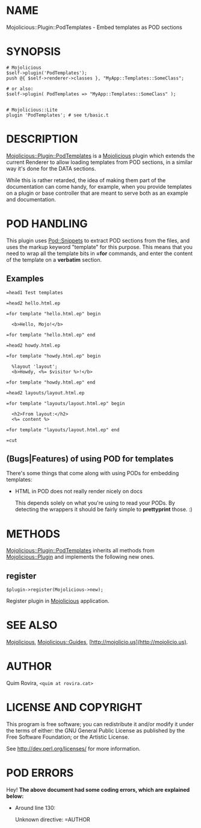 # NAME

Mojolicious::Plugin::PodTemplates - Embed templates as POD sections

# SYNOPSIS

    # Mojolicious
    $self->plugin('PodTemplates');
    push @{ $self->renderer->classes }, "MyApp::Templates::SomeClass";

    # or also:
    $self->plugin( PodTemplates => "MyApp::Templates::SomeClass" );


    # Mojolicious::Lite
    plugin 'PodTemplates'; # see t/basic.t

# DESCRIPTION

[Mojolicious::Plugin::PodTemplates](https://metacpan.org/pod/Mojolicious::Plugin::PodTemplates) is a [Mojolicious](https://metacpan.org/pod/Mojolicious) plugin which extends
the current Renderer to allow loading templates from POD sections, in a similar
way it's done for the DATA sections.

While this is rather retarded, the idea of making them part of the documentation
can come handy, for example, when you provide templates on a plugin or base
controller that are meant to serve both as an example and documentation.

# POD HANDLING

This plugin uses [Pod::Snippets](https://metacpan.org/pod/Pod::Snippets) to extract POD sections from the files, and
uses the markup keyword "template" for this purpose. This means that you need
to wrap all the template bits in **=for** commands, and enter the content of
the template on a **verbatim** section.

## Examples

    =head1 Test templates
    
    =head2 hello.html.ep

    =for template "hello.html.ep" begin
    
      <b>Hello, Mojo!</b>

    =for template "hello.html.ep" end
    
    =head2 howdy.html.ep
    
    =for template "howdy.html.ep" begin
    
      %layout 'layout';
      <b>Howdy, <%= $visitor %>!</b>
    
    =for template "howdy.html.ep" end
    
    =head2 layouts/layout.html.ep
    
    =for template "layouts/layout.html.ep" begin
    
      <h2>From layout:</h2>
      <%= content %>
    
    =for template "layouts/layout.html.ep" end
    
    =cut

## (Bugs|Features) of using POD for templates

There's some things that come along with using PODs for embedding templates:

- HTML in POD does not really render nicely on docs

    This depends solely on what you're using to read your PODs. By detecting the
    wrappers it should be fairly simple to **prettyprint** those. :)

# METHODS

[Mojolicious::Plugin::PodTemplates](https://metacpan.org/pod/Mojolicious::Plugin::PodTemplates) inherits all methods from
[Mojolicious::Plugin](https://metacpan.org/pod/Mojolicious::Plugin) and implements the following new ones.

## register

    $plugin->register(Mojolicious->new);

Register plugin in [Mojolicious](https://metacpan.org/pod/Mojolicious) application.

# SEE ALSO

[Mojolicious](https://metacpan.org/pod/Mojolicious), [Mojolicious::Guides](https://metacpan.org/pod/Mojolicious::Guides), [http://mojolicio.us](http://mojolicio.us).

# AUTHOR

Quim Rovira, `<quim at rovira.cat>`

# LICENSE AND COPYRIGHT

This program is free software; you can redistribute it and/or modify it
under the terms of either: the GNU General Public License as published
by the Free Software Foundation; or the Artistic License.

See http://dev.perl.org/licenses/ for more information.

# POD ERRORS

Hey! **The above document had some coding errors, which are explained below:**

- Around line 130:

    Unknown directive: =AUTHOR
